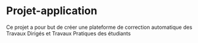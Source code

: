 # Projet-application
Ce projet a pour but de créer une plateforme de correction automatique des Travaux Dirigés et Travaux Pratiques des étudiants
